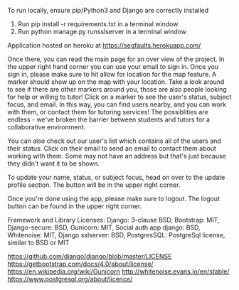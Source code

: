 To run locally, ensure pip/Python3 and Django are correctly installed

1. Run pip install -r requirements.txt in a terminal window
2. Run python manage.py runsslserver in a terminal window

Application hosted on heroku at   https://segfaults.herokuapp.com/

Once there, you can read the main page for an over view of the project.
In the upper right hand corner you can use your email to sign in.
Once you sign in, please make sure to hit allow for location for the map feature. 
A marker should show up on the map with your location.
Take a look around to see if there are other markers around you, those are also people looking for help or willing to tutor!
Click on a marker to see the user's status, subject focus, and email.
In this way, you can find users nearby, and you can work with them, or contact them for tutoring services!
The possiblities are endless - we've broken the barrier between students and tutors for a collaborative environment. 

You can also check out our user's list which contains all of the users and their status.
Click on their email to send an email to contact them about working with them.
Some may not have an address but that's just because they didn't want it to be shown. 

To update your name, status, or subject focus, head on over to the update profile section.
The button will be in the upper right corner.

Once you're done using the app, please make sure to logout.
The logout button can be found in the upper right corner. 


Framework and Library Licenses:
Django: 3-clause BSD, 
Bootstrap: MIT, 
Django-secure: BSD, 
Gunicorn: MIT, 
Social auth app django: BSD, 
Whitenoise: MIT, 
Django sslserver: BSD, 
PostgresSQL: PostgreSql license, similar to BSD or MIT 

https://github.com/django/django/blob/master/LICENSE
https://getbootstrap.com/docs/4.0/about/license/
https://en.wikipedia.org/wiki/Gunicorn
http://whitenoise.evans.io/en/stable/
https://www.postgresql.org/about/licence/
